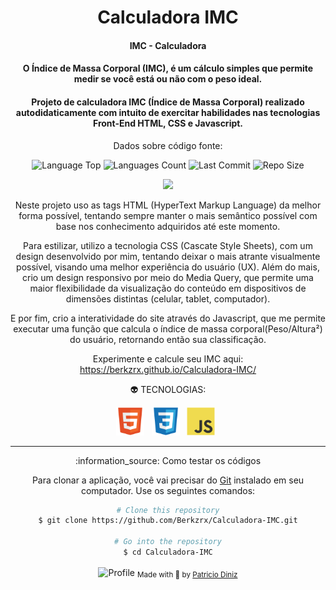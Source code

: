 <div align="center">
  
# Calculadora IMC
<h4>IMC - Calculadora<h4>
O Índice de Massa Corporal (IMC), é um cálculo simples que permite medir se você está ou não com o peso ideal.</h4>
<h4>Projeto de calculadora IMC (Índice de Massa Corporal) realizado autodidaticamente com intuito de exercitar habilidades nas tecnologias Front-End HTML, CSS e Javascript.</h4>
<p>
<!-- Image Shields -->
  <p>Dados sobre código fonte:</p>
<img  alt="Language Top"  src="https://img.shields.io/github/languages/top/Berkzrx/Calculadora-IMC">
<img  alt="Languages Count"  src="https://img.shields.io/github/languages/count/Berkzrx/Calculadora-IMC">
<img  alt="Last Commit"  src="https://img.shields.io/github/last-commit/Berkzrx/Calculadora-IMC">
<img  alt="Repo Size"  src="https://img.shields.io/github/repo-size/Berkzrx/Calculadora-IMC">
<a  href="https://github.com/Berkzrx/climate-app/blob/master/LICENSE">
</a>
</p>

<p align="center">
<img src="https://cdn.discordapp.com/attachments/732645583227191489/983246143259570236/imc.png" width=900>
    
<p>Neste projeto uso as tags HTML (HyperText Markup Language) da melhor forma possível, tentando sempre manter o mais semântico possível com base nos conhecimento adquiridos até este momento.</p>

<p>Para estilizar, utilizo a tecnologia CSS (Cascate Style Sheets), com um design desenvolvido por mim, tentando deixar o mais atrante visualmente possível, visando uma melhor experiência do usuário (UX). Além do mais, crio um design responsivo por meio do Media Query, que permite uma maior flexibilidade da visualização do conteúdo em dispositivos de dimensões distintas (celular, tablet, computador).</p>

<p>E por fim, crio a interatividade do site através do Javascript, que me permite executar uma função que calcula o índice de massa corporal(Peso/Altura²) do usuário, retornando então sua classificação.</p>
</div>

<p align="center">Experimente e calcule seu IMC aqui:<br> <a href="https://berkzrx.github.io/Calculadora-IMC/">https://berkzrx.github.io/Calculadora-IMC/</a></p>
<div align="center">

<div align="center">
👽 TECNOLOGIAS:

<img src="https://raw.githubusercontent.com/devicons/devicon/master/icons/html5/html5-original.svg" alt="imagem" width="45"> &nbsp;
<img src="https://raw.githubusercontent.com/devicons/devicon/master/icons/css3/css3-original.svg" alt="imagem" width="45"> &nbsp;
<img src="https://raw.githubusercontent.com/devicons/devicon/master/icons/javascript/javascript-original.svg" alt="imagem" width="45"> &nbsp;
  
---
</div>

<div align="center">
:information_source: Como testar os códigos
  
Para clonar a aplicação, você vai precisar do [Git](https://git-scm.com) instalado em seu computador.
Use os seguintes comandos:

```bash
# Clone this repository
$ git clone https://github.com/Berkzrx/Calculadora-IMC.git

# Go into the repository
$ cd Calculadora-IMC

```

<div>

<div align="center">
  <img align="center" src="https://cdn.discordapp.com/attachments/732645583227191489/982912009152651294/CV.png" width=35 alt="Profile"/>
  <sub>Made with 🤍 by <a href="https://github.com/Berkzrx">Patricio Diniz</a></sub>
</div>

